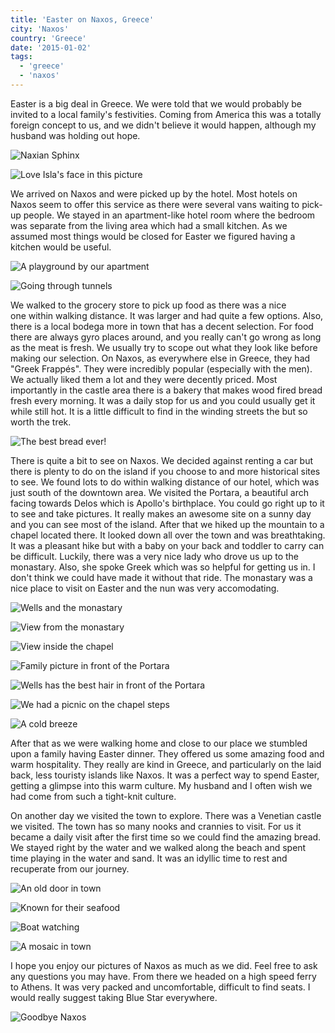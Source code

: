 ```yaml
---
title: 'Easter on Naxos, Greece'
city: 'Naxos'
country: 'Greece'
date: '2015-01-02'
tags:
  - 'greece'
  - 'naxos'
---
```


Easter is a big deal in Greece. We were told that we would probably be invited to a local family's festivities. Coming from America this was a totally foreign concept to us, and we didn't believe it would happen, although my husband was holding out hope.

![Naxian Sphinx](images/10357645_10100620112731114_5994488491410993604_o.webp)

![Love Isla's face in this picture](images/10295536_10100620111922734_3899609671944062412_o.webp)

We arrived on Naxos and were picked up by the hotel. Most hotels on Naxos seem to offer this service as there were several vans waiting to pick-up people. We stayed in an apartment-like hotel room where the bedroom was separate from the living area which had a small kitchen. As we assumed most things would be closed for Easter we figured having a kitchen would be useful.

![A playground by our apartment](images/10321725_10100620111573434_22875198582007704_o.webp)

![Going through tunnels](images/10272527_10100620118389774_5631944541598811162_o.webp)

We walked to the grocery store to pick up food as there was a nice one within walking distance. It was larger and had quite a few options. Also, there is a local bodega more in town that has a decent selection. For food there are always gyro places around, and you really can't go wrong as long as the meat is fresh. We usually try to scope out what they look like before making our selection. On Naxos, as everywhere else in Greece, they had "Greek Frappés". They were incredibly popular (especially with the men). We actually liked them a lot and they were decently priced. Most importantly in the castle area there is a bakery that makes wood fired bread fresh every morning. It was a daily stop for us and you could usually get it while still hot. It is a little difficult to find in the winding streets the but so worth the trek.

![The best bread ever!](images/10317582_10100620118813924_7733142544155924154_o.webp)

<!-- ![The Greek style Frappe](images/10359100_10100620110300984_9048542621364299622_o.webp) -->

There is quite a bit to see on Naxos. We decided against renting a car but there is plenty to do on the island if you choose to and more historical sites to see. We found lots to do within walking distance of our hotel, which was just south of the downtown area. We visited the Portara, a beautiful arch facing towards Delos which is Apollo's birthplace. You could go right up to it to see and take pictures. It really makes an awesome site on a sunny day and you can see most of the island. After that we hiked up the mountain to a chapel located there. It looked down all over the town and was breathtaking. It was a pleasant hike but with a baby on your back and toddler to carry can be difficult. Luckily, there was a very nice lady who drove us up to the monastary. Also, she spoke Greek which was so helpful for getting us in. I don't think we could have made it without that ride. The monastary was a nice place to visit on Easter and the nun was very accomodating.

![Wells and the monastary](images/10256438_10100620110340904_8485235965200766489_o.webp)

![View from the monastary](images/10355414_10100620119342864_7784672523097716435_o.webp)

![View inside the chapel](images/10431429_10100620112411754_2988300682243149380_o.webp)

![Family picture in front of the Portara ](images/10397158_10100620109986614_4926008802561688554_o.webp)

![Wells has the best hair in front of the Portara](images/10397237_10100620111014554_1914890417168710993_o.webp)

![We had a picnic on the chapel steps](images/10296468_10100620114757054_706616388430398406_o.webp)

![A cold breeze ](images/10382511_10100620114632304_6432021367836251735_o.webp)

After that as we were walking home and close to our place we stumbled upon a family having Easter dinner. They offered us some amazing food and warm hospitality. They really are kind in Greece, and particularly on the laid back, less touristy islands like Naxos. It was a perfect way to spend Easter, getting a glimpse into this warm culture. My husband and I often wish we had come from such a tight-knit culture.

On another day we visited the town to explore. There was a Venetian castle we visited. The town has so many nooks and crannies to visit. For us it became a daily visit after the first time so we could find the amazing bread. We stayed right by the water and we walked along the beach and spent time playing in the water and sand. It was an idyllic time to rest and recuperate from our journey.

![An old door in town](images/1957935_10100620112386804_9149107284912259958_o.webp)

![Known for their seafood](images/10359131_10100620118519514_2642676217762443903_o.webp)

![Boat watching](images/10333500_10100620116024514_5812403896691062520_o.webp)

![A mosaic in town](images/10271426_10100620119332884_5687406397128964844_o.webp)

I hope you enjoy our pictures of Naxos as much as we did. Feel free to ask any questions you may have. From there we headed on a high speed ferry to Athens. It was very packed and uncomfortable, difficult to find seats. I would really suggest taking Blue Star everywhere.

![Goodbye Naxos](images/10386931_10100620116842874_2987842307444645415_o.webp)
